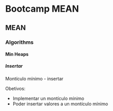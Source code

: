 # Bootcamp MEAN
## MEAN
### Algorithms
#### Min Heaps
##### Insertar  
 
Montículo mínimo - insertar

Obetivos:
* Implementar un montículo mínimo
* Poder insertar valores a un montículo mínimo